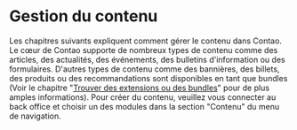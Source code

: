 # Gestion du contenu

Les chapitres suivants expliquent comment gérer le contenu dans Contao. Le cœur
de Contao supporte de nombreux types de contenu comme des articles, des
actualités, des événements, des bulletins d'information ou des formulaires.
D'autres types de contenu comme des bannières, des billets, des produits ou des
recommandations sont disponibles en tant que bundles (Voir le chapitre
"[Trouver des extensions ou des bundles][3]" pour de plus amples informations).
Pour créer du contenu, veuillez vous connecter au back office et choisir un des
modules dans la section "Contenu" du menu de navigation.


[1]: https://contao.org/en/extension-list.html
[2]: https://packagist.org
[3]: ../05-administration-du-systeme/extensions.md#trouver-des-extensions-ou-des-bundles
